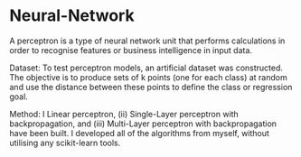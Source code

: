 # Neural-Network

A perceptron is a type of neural network unit that performs calculations in order to recognise features or business intelligence in input data.

Dataset: To test perceptron models, an artificial dataset was constructed. The objective is to produce sets of k points (one for each class) at random and use the distance between these points to define the class or regression goal.

Method: I Linear perceptron, (ii) Single-Layer perceptron with backpropagation, and (iii) Multi-Layer perceptron with backpropagation have been built. I developed all of the algorithms from myself, without utilising any scikit-learn tools.
